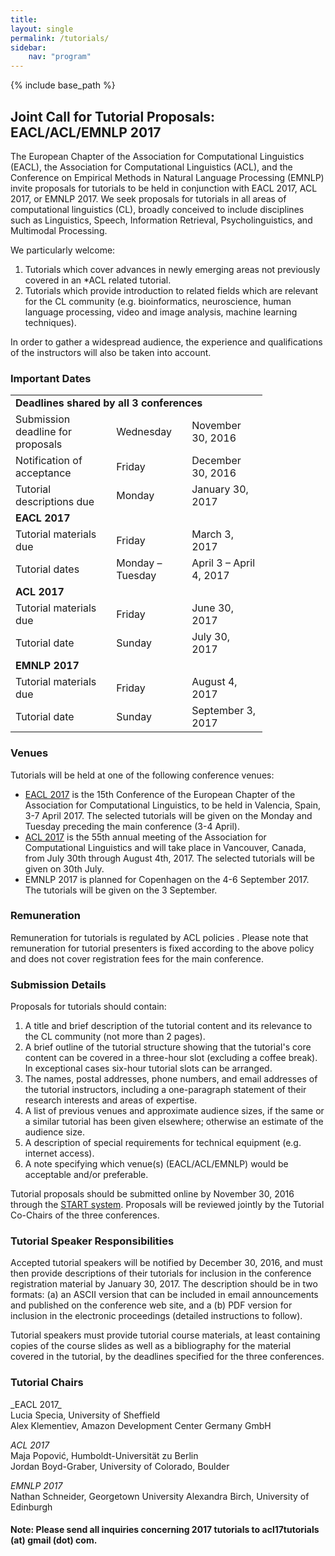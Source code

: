 ```yaml
---
title: 
layout: single
permalink: /tutorials/
sidebar: 
    nav: "program"
---
```

{% include base_path %}

<h2>Joint Call for Tutorial Proposals: EACL/ACL/EMNLP 2017</h2>

The European Chapter of the Association for Computational Linguistics (EACL), the Association for Computational Linguistics (ACL), and the Conference on Empirical Methods in Natural Language Processing (EMNLP) invite
proposals for tutorials to be held in conjunction with EACL 2017, ACL 2017, or EMNLP 2017. We  seek proposals for tutorials in all areas of computational linguistics (CL), broadly conceived to include disciplines such as Linguistics,
Speech, Information Retrieval, Psycholinguistics, and Multimodal Processing.

We particularly welcome:

1. Tutorials which cover advances in newly emerging areas not previously covered in an *ACL related tutorial.
2. Tutorials which provide introduction to related fields which are relevant for the CL community (e.g. bioinformatics, neuroscience, human language processing, video and image analysis, machine learning techniques).

In order to gather a widespread audience, the experience and qualifications of the instructors will also be taken into account. 


<h3>Important Dates</h3>

<table style="width: 80%">
    <tbody>
        <tr>
             <td colspan="3"><strong>Deadlines shared by all 3 conferences</strong></td>
        </tr>
        <tr>
            <td style="width: 40%;">Submission deadline for proposals</td>
            <td style="width: 30%;">Wednesday</td>
            <td>November 30, 2016</td>
        </tr>
        <tr>
            <td>Notification of acceptance</td>
            <td>Friday</td>
            <td>December 30, 2016</td>
        </tr>
        <tr>
            <td>Tutorial descriptions due</td>
            <td>Monday</td>
            <td>January 30, 2017</td>
        </tr>
        <tr>
             <td colspan="3"><strong>EACL 2017</strong></td>
        </tr>
        <tr>
            <td>Tutorial materials due</td>
            <td>Friday</td>
            <td>March 3, 2017</td>
        </tr>
        <tr>
            <td>Tutorial dates</td>
            <td>Monday &ndash; Tuesday</td>
            <td>April 3 &ndash; April 4, 2017</td>
        </tr>
        <tr>
             <td colspan="3"><strong>ACL 2017</strong></td>
        </tr>
        <tr>
            <td>Tutorial materials due</td>
            <td>Friday</td>
            <td>June 30, 2017</td>
        </tr>
        <tr>
            <td>Tutorial date</td>
            <td>Sunday</td>
            <td>July 30, 2017</td>
        </tr>
        <tr>
             <td colspan="3"><strong>EMNLP 2017</strong></td>
        </tr>
        <tr>
            <td>Tutorial materials due</td>
            <td>Friday</td>
            <td>August 4, 2017</td>
        </tr>
        <tr>
            <td>Tutorial date</td>
            <td>Sunday</td>
            <td>September 3, 2017</td>
        </tr>
    </tbody>
</table>

<h3>Venues</h3>

Tutorials will be held at one of the following conference venues:

- [EACL 2017](http://eacl2017.org/index.php/tutorials) is the 15th Conference of the European Chapter of the Association for Computational Linguistics, to be held in Valencia, Spain, 3-7 April 2017. The selected tutorials will be given on the Monday and Tuesday preceding the main conference (3-4 April). 
- [ACL 2017](http://acl2017.org/tutorials) is the 55th annual meeting of the Association for Computational Linguistics and will take place in Vancouver, Canada, from July 30th through August 4th, 2017. The selected tutorials will be given on 30th July. 
- EMNLP 2017  is planned for Copenhagen on the 4-6 September 2017. The tutorials will be given on the 3 September. 

<h3>Remuneration</h3>

Remuneration for tutorials is regulated by  ACL policies . Please note that remuneration for tutorial presenters is fixed according to the above policy and does not cover registration fees for the main conference.

<h3>Submission Details</h3>

Proposals for tutorials should contain:
   
1. A title and brief description of the tutorial content and its relevance to the CL community (not more than 2 pages).
2. A brief outline of the tutorial structure showing that the tutorial's core content can be covered in a three-hour slot (excluding a coffee break). In exceptional cases six-hour tutorial slots can be arranged.
3. The names, postal addresses, phone numbers, and email addresses of the tutorial instructors, including a one-paragraph statement of their research interests and areas of expertise.
4. A list of previous venues and approximate audience sizes, if the same or a similar tutorial has been given elsewhere; otherwise an estimate of the audience size.
5. A description of special requirements for technical equipment (e.g. internet access).
6. A note specifying which venue(s) (EACL/ACL/EMNLP) would be acceptable and/or preferable.

Tutorial proposals should be submitted online by November 30, 2016 through the [START system](https://www.softconf.com/g/acl-tutorials2017/). Proposals will be reviewed jointly by the Tutorial Co-Chairs of the three conferences.

<h3>Tutorial Speaker Responsibilities</h3>

Accepted tutorial speakers will be notified by December 30, 2016, and must then provide descriptions of their tutorials for inclusion in the conference registration material by January 30, 2017. The description should be in two formats:  (a) an ASCII version that can be included in email announcements and published on the conference web site, and a (b) PDF version for inclusion in the electronic proceedings (detailed instructions to follow).

Tutorial speakers must provide tutorial course materials, at least containing copies of the course slides as well as a bibliography for the material covered in the tutorial, by the deadlines specified for the three conferences.

<h3>Tutorial Chairs</h3>
_EACL 2017_<br/>
Lucia Specia, University of Sheffield<br/>
Alex Klementiev, Amazon Development Center Germany GmbH

_ACL 2017_<br/>
Maja Popović, Humboldt-Universität zu Berlin<br/>
Jordan Boyd-Graber, University of Colorado, Boulder

_EMNLP 2017_<br/>
Nathan Schneider, Georgetown University
Alexandra Birch, University of Edinburgh

<h4>Note: Please send all inquiries concerning 2017 tutorials to acl17tutorials (at) gmail (dot) com.</h4>
